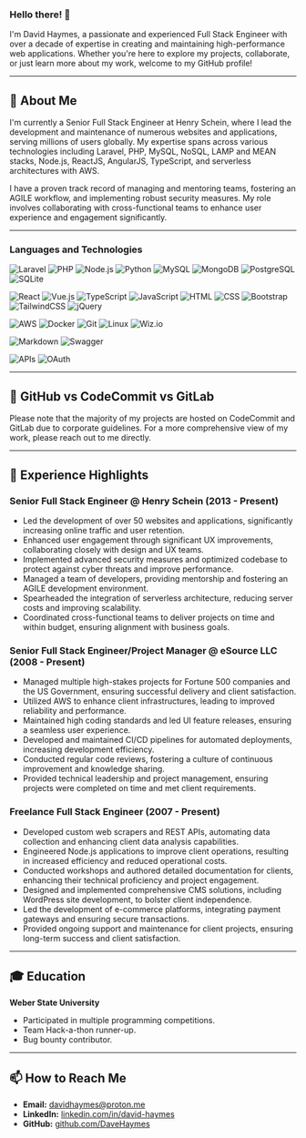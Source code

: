 
### Hello there! 👋

I'm David Haymes, a passionate and experienced Full Stack Engineer with over a decade of expertise in creating and maintaining high-performance web applications. Whether you're here to explore my projects, collaborate, or just learn more about my work, welcome to my GitHub profile!

---

## 🚀 About Me

I'm currently a Senior Full Stack Engineer at Henry Schein, where I lead the development and maintenance of numerous websites and applications, serving millions of users globally. My expertise spans across various technologies including Laravel, PHP, MySQL, NoSQL, LAMP and MEAN stacks, Node.js, ReactJS, AngularJS, TypeScript, and serverless architectures with AWS.

I have a proven track record of managing and mentoring teams, fostering an AGILE workflow, and implementing robust security measures. My role involves collaborating with cross-functional teams to enhance user experience and engagement significantly.

---

### Languages and Technologies


![Laravel](https://img.shields.io/badge/Laravel-%23FF2D20.svg?style=flat&logo=laravel&logoColor=white)
![PHP](https://img.shields.io/badge/PHP-%23777BB4.svg?style=flat&logo=php&logoColor=white)
![Node.js](https://img.shields.io/badge/Node.js-%23339933.svg?style=flat&logo=node.js&logoColor=white)
![Python](https://img.shields.io/badge/Python-%233776AB.svg?style=flat&logo=python&logoColor=white)
![MySQL](https://img.shields.io/badge/MySQL-%234479A1.svg?style=flat&logo=mysql&logoColor=white)
![MongoDB](https://img.shields.io/badge/MongoDB-%2347A248.svg?style=flat&logo=mongodb&logoColor=white)
![PostgreSQL](https://img.shields.io/badge/PostgreSQL-%23336791.svg?style=flat&logo=postgresql&logoColor=white)
![SQLite](https://img.shields.io/badge/SQLite-%23003B57.svg?style=flat&logo=sqlite&logoColor=white)


![React](https://img.shields.io/badge/React-%2361DAFB.svg?style=flat&logo=react&logoColor=black)
![Vue.js](https://img.shields.io/badge/Vue.js-%234FC08D.svg?style=flat&logo=vue.js&logoColor=white)
![TypeScript](https://img.shields.io/badge/TypeScript-%233178C6.svg?style=flat&logo=typescript&logoColor=white)
![JavaScript](https://img.shields.io/badge/JavaScript-%23F7DF1E.svg?style=flat&logo=javascript&logoColor=black)
![HTML](https://img.shields.io/badge/HTML-%23E34F26.svg?style=flat&logo=html5&logoColor=white)
![CSS](https://img.shields.io/badge/CSS-%231572B6.svg?style=flat&logo=css3&logoColor=white)
![Bootstrap](https://img.shields.io/badge/Bootstrap-%23563D7C.svg?style=flat&logo=bootstrap&logoColor=white)
![TailwindCSS](https://img.shields.io/badge/TailwindCSS-%2338B2AC.svg?style=flat&logo=tailwind-css&logoColor=white)
![jQuery](https://img.shields.io/badge/jQuery-%230769AD.svg?style=flat&logo=jquery&logoColor=white)


![AWS](https://img.shields.io/badge/AWS-%23232F3E.svg?style=flat&logo=amazon-aws&logoColor=white)
![Docker](https://img.shields.io/badge/Docker-%232496ED.svg?style=flat&logo=docker&logoColor=white)
![Git](https://img.shields.io/badge/Git-%23F05032.svg?style=flat&logo=git&logoColor=white)
![Linux](https://img.shields.io/badge/Linux-%23FCC624.svg?style=flat&logo=linux&logoColor=black)
![Wiz.io](https://img.shields.io/badge/Wiz.io-%230072C6.svg?style=flat&logo=data:image/png;base64,iVBORw0KGgoAAAANSUhEUgAAABAAAAAQCAYAAAAf8/9hAAAACXBIWXMAAAsTAAALEwEAmpwYAAAAZ0lEQVR42mNgGAWDEv6ngEDfgWg0EEcFUbwH4HxDCJsgArA9GWESD/EgFqIw6Aw0IYQKwTxJgXQPiPoGQ/jfwFpJcRkA6Q8i/IZLwGEEihCg9xAnYz8B1ih9mUeAoRQvg9nAaBEHj6jAeArH6jszIKADlKBnBXEViwAAAAASUVORK5CYII=)


![Markdown](https://img.shields.io/badge/Markdown-%23000000.svg?style=flat&logo=markdown&logoColor=white)
![Swagger](https://img.shields.io/badge/Swagger-%2385EA2D.svg?style=flat&logo=swagger&logoColor=black)


![APIs](https://img.shields.io/badge/APIs-%23000000.svg?style=flat&logo=api&logoColor=white)
![OAuth](https://img.shields.io/badge/OAuth-%23000000.svg?style=flat&logo=oauth&logoColor=white)


---

## 📂 GitHub vs CodeCommit vs GitLab

Please note that the majority of my projects are hosted on CodeCommit and GitLab due to corporate guidelines. For a more comprehensive view of my work, please reach out to me directly.

---

## 🌟 Experience Highlights

### Senior Full Stack Engineer @ Henry Schein (2013 - Present)
- Led the development of over 50 websites and applications, significantly increasing online traffic and user retention.
- Enhanced user engagement through significant UX improvements, collaborating closely with design and UX teams.
- Implemented advanced security measures and optimized codebase to protect against cyber threats and improve performance.
- Managed a team of developers, providing mentorship and fostering an AGILE development environment.
- Spearheaded the integration of serverless architecture, reducing server costs and improving scalability.
- Coordinated cross-functional teams to deliver projects on time and within budget, ensuring alignment with business goals.

### Senior Full Stack Engineer/Project Manager @ eSource LLC (2008 - Present)
- Managed multiple high-stakes projects for Fortune 500 companies and the US Government, ensuring successful delivery and client satisfaction.
- Utilized AWS to enhance client infrastructures, leading to improved reliability and performance.
- Maintained high coding standards and led UI feature releases, ensuring a seamless user experience.
- Developed and maintained CI/CD pipelines for automated deployments, increasing development efficiency.
- Conducted regular code reviews, fostering a culture of continuous improvement and knowledge sharing.
- Provided technical leadership and project management, ensuring projects were completed on time and met client requirements.

### Freelance Full Stack Engineer (2007 - Present)
- Developed custom web scrapers and REST APIs, automating data collection and enhancing client data analysis capabilities.
- Engineered Node.js applications to improve client operations, resulting in increased efficiency and reduced operational costs.
- Conducted workshops and authored detailed documentation for clients, enhancing their technical proficiency and project engagement.
- Designed and implemented comprehensive CMS solutions, including WordPress site development, to bolster client independence.
- Led the development of e-commerce platforms, integrating payment gateways and ensuring secure transactions.
- Provided ongoing support and maintenance for client projects, ensuring long-term success and client satisfaction.


---

## 🎓 Education

**Weber State University**
- Participated in multiple programming competitions.
- Team Hack-a-thon runner-up.
- Bug bounty contributor.

---

## 📫 How to Reach Me

- **Email:** [davidhaymes@proton.me](mailto:davidhaymes@proton.me)
- **LinkedIn:** [linkedin.com/in/david-haymes](https://www.linkedin.com/in/david-haymes/)
- **GitHub:** [github.com/DaveHaymes](https://github.com/DaveHaymes)